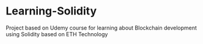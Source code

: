 # Learning-Solidity
Project based on Udemy course for learning about Blockchain development using Solidity based on ETH Technology
